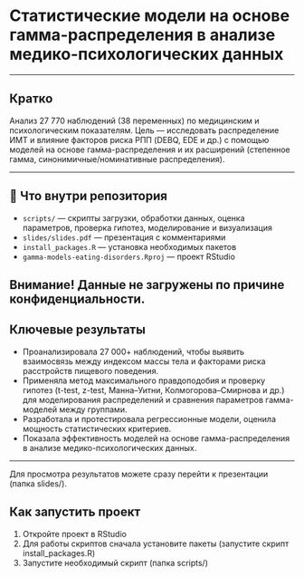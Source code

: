 # Статистические модели на основе гамма-распределения в анализе медико-психологических данных

---

## Кратко
Анализ 27 770 наблюдений (38 переменных) по медицинским и психологическим показателям. Цель — исследовать распределение ИМТ и влияние факторов риска РПП (DEBQ, EDE и др.) с помощью моделей на основе гамма-распределения и их расширений (степенное гамма, синонимичные/номинативные распределения).

---

## 📂 Что внутри репозитория
- `scripts/` — скрипты загрузки, обработки данных, оценка параметров, проверка гипотез, моделирование и визуализация  
- `slides/slides.pdf` — презентация с комментариями
- `install_packages.R` — установка необходимых пакетов  
- `gamma-models-eating-disorders.Rproj` — проект RStudio

Внимание! Данные не загружены по причине конфиденциальности. 
---

## Ключевые результаты

- Проанализировала 27 000+ наблюдений, чтобы выявить взаимосвязь между индексом массы тела и факторами риска расстройств пищевого поведения.
- Применяла метод максимального правдоподобия и проверку гипотез (t-test, z-test, Манна–Уитни, Колмогорова–Смирнова и др.) для моделирования распределений и сравнения параметров гамма-моделей между группами.
- Разработала и протестировала регрессионные модели, оценила мощность статистических критериев.
- Показала эффективность моделей на основе гамма-распределения в анализе медико-психологических данных.
	
---

Для просмотра результатов можете сразу перейти к презентации (папка slides/).


## Как запустить проект
1. Откройте проект в RStudio 
2. Для работы скриптов сначала установите пакеты (запустите скрипт install_packages.R)
3. Запустите необходимый скрипт (папка scripts/) 

